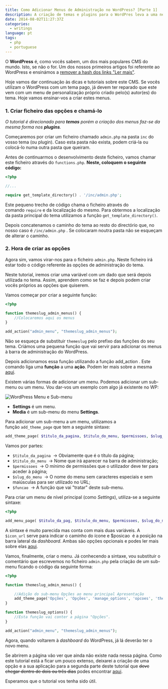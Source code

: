 ```yaml
---
title: Como Adicionar Menus de Administração no WordPress? [Parte 1]
description: A criação de temas e plugins para o WordPres leva a uma necessidade constante de criar menus de administração. A criação dos mesmos é muito simples.
date: 2014-08-02T11:27:37Z
categories:
  - writings
language: pt
tags:
  - php
  - portuguese
---
```


O **WordPress** é, como vocês sabem, um dos mais populares CMS do mundo. Isto, se não o for. Um dos nossos primeiros artigos foi referente ao WordPress e ensinámos a [remover a hash dos links "Ler mais"](/2014/07/14/remover-hash-dos-links-continuar-a-ler).

<!--more-->

Hoje vamos dar continuação às dicas e tutoriais sobre este CMS. Se vocês utilizam o WordPress com um tema pago, já devem ter reparado que este vem com um menu de personalização próprio criado pelo(s) autor(es) do tema. Hoje vamos ensinar-vos a criar estes menus.

### 1. Criar ficheiro das opções e chamá-lo

_O tutorial é direcionado para **temas** porém a criação dos menus faz-se da mesma forma nos **plugins**._

Começaremos por criar um ficheiro chamado `admin.php` na pasta `inc` do vosso tema (ou plugin). Caso esta pasta não exista, podem criá-la ou colocá-lo numa outra pasta que queiram.

Antes de continuarmos o desenvolvimento deste ficheiro, vamos chamar este ficheiro através do `functions.php`. **Neste, coloquem o seguinte código:**

```php
<?php

//...

require get_template_directory() . '/inc/admin.php';
```

Este pequeno trecho de código chama o ficheiro através do comando `require` e da localização do mesmo. Para obtermos a localização da pasta principal do tema utilizamos a função `get_template_directory()`.

Depois concatenamos o caminho do tema ao resto do directório que, no nosso caso é `/inc/admin.php` . Se colocaram noutra pasta não se esqueçam de alterar o caminho.


### 2. Hora de criar as opções


Agora sim, vamos virar-nos para o ficheiro `admin.php`. Neste ficheiro irá estar todo o código referente às opções de administração do tema.

Neste tutorial, iremos criar uma variável com um dado que será depois utilizada no tema. Assim, aprendem como se faz e depois podem criar vocês próprios as opções que quiserem.

Vamos começar por criar a seguinte função:

```php
<?php

function themeslug_admin_menus() {
    //Colocaremos aqui os menus
}

add_action("admin_menu", "themeslug_admin_menus");
```

Não se esqueça de substituir `themeslug` pelo prefixo das funções do seu tema. Criámos uma pequena função que vai servir para adicionar os menus à barra de administração do WordPress.

Depois adicionamos essa função utilizando a função add_action . Este comando liga uma **função** a uma **ação**. Podem ler mais sobre a mesma [aqui](http://codex.wordpress.org/Function_Reference/add_action).

Existem várias formas de adicionar um menu. Podemos adicionar um sub-menu ou um menu. Vou dar-vos um exemplo com algo já existente no WP:

![WordPress Menu e Sub-menu](https://media.hacdias.com/2014-08-02-wpsubmenu.jpeg)

  * **Settings** é um menu.
  * **Media** é um sub-menu do menu **Settings**.

Para adicionar um sub-menu a um menu, utilizamos a função `add_theme_page` que tem a seguinte sintaxe:

```php
add_theme_page( $titulo_da_pagina, $titulo_do_menu, $permissoes, $slug_do_menu, $funcao);
```

Vamos por partes:

  * `$titulo_da_pagina`  -> Obviamente que é o título da página;
  * `$titulo_do_menu`  -> Nome que irá aparecer na barra de administração;
  * `$permissoes`  -> O mínimo de permissões que o utilizador deve ter para aceder à página;
  * `$slug_do_menu`  -> O nome do menu sem caracteres especiais e sem maiúsculas para ser utilizado no URL;
  * `$funcao`  -> A função que vai "tratar" deste sub-menu.

Para criar um menu de nível principal (como *Settings*), utiliza-se a seguinte sintaxe:

```php
<?php

add_menu_page( $titulo_da_pag, $titulo_do_menu, $permissoes, $slug_do_menu, $funcao, $icon_url, $posicao );
```

A sintaxe é muito parecida mas conta com mais duas variáveis. A `$icon_url` serve para indicar o caminho do ícone e $posicao  é a posição na barra lateral da *dashboard*. Ambas são opções opcionais e podes ler mais sobre elas [aqui](http://codex.wordpress.org/Function_Reference/add_menu_page).

Vamos, finalmente, criar o menu. Já conhecendo a sintaxe, vou substituir o comentário que escrevemos no ficheiro `admin.php` pela criação de um sub-menu ficando o código da seguinte forma:

```php
<?php

function themeslug_admin_menus() {

    //Adição do sub-menu Opções ao menu principal Apresentação
    add_theme_page('Opções', 'Opções', 'manage_options', 'opcoes', 'themeslug_options');
}

function themeslug_options() {
    //Esta função vai conter a página "Opções".
}

add_action("admin_menu", "themeslug_admin_menus");
```

Agora, quando voltarem à *dashboard* do WordPress, já lá deverão ter o novo menu.

Se abrirem a página vão ver que ainda não existe nada nessa página. Como este tutorial está a ficar um pouco extenso, deixarei a criação de uma opção e a sua aplicação para a segunda parte deste tutorial que <del>deve chegar dentro de dois ou três dias</del> podes encontrar [aqui](/2014/08/04/wordpress-adicionar-menus-de-administracao-parte-2).

Esperamos que o tutorial vos tenha sido útil.
